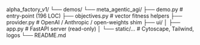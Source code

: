 alpha_factory_v1/
└── demos/
    └── meta_agentic_agi/
        ├── demo.py              # entry-point (196 LOC)
        ├── objectives.py        # vector fitness helpers
        ├── provider.py          # OpenAI / Anthropic / open-weights shim
        ├── ui/
        │   ├── app.py           # FastAPI server (read-only)
        │   └── static/…         # Cytoscape, Tailwind, logos
        └── README.md
